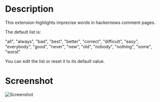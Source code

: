 # Description

This extension highlights imprecise words in hackernews comment pages.

The default list is:

"all",
"always",
"bad",
"best",
"better",
"correct",
"difficult",
"easy",
"everybody",
"good",
"never",
"new",
"old",
"nobody",
"nothing",
"some",
"worst"

You can edit the list or reset it to its default value.

# Screenshot

![Screenshot](../screenshots/img/screenShot.png?raw=true "Screen Shot")
